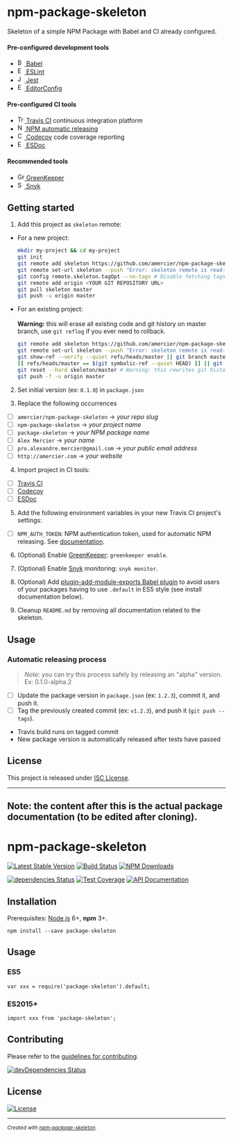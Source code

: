 npm-package-skeleton
====================

Skeleton of a simple NPM Package with Babel and CI already configured.

#### Pre-configured development tools

- [<img alt="Babel" src="https://babeljs.io/img/favicon.png" height="16"> Babel](https://babeljs.io/)
- [<img alt="ESLint" src="http://eslint.org/img/favicon.512x512.png" height="16"> ESLint](http://eslint.org/)
- [<img alt="Jest" src="http://jestjs.io/img/favicon/favicon.ico" height="16"> Jest](http://jestjs.io/)
- [<img alt="EditorConfig" src="http://editorconfig.org/favicon.ico" height="16"> EditorConfig](http://editorconfig.org/)

#### Pre-configured CI tools

- [<img alt="Travis CI" src="https://cdn.travis-ci.org/images/favicon-076a22660830dc325cc8ed70e7146a59.png" height="16"> Travis CI](https://travis-ci.org/) continuous integration platform
- [<img alt="NPM" src="https://static.npmjs.com/da3ab40fb0861d15c83854c29f5f2962.png" height="16"> NPM automatic releasing](https://docs.travis-ci.com/user/deployment/npm)
- [<img alt="Codecov" src="https://d234q63orb21db.cloudfront.net/685e381330164f79197bc0e7f75035c6f1b9d7d0/media/images/favicon.png" height="16"> Codecov](https://codecov.io/) code coverage reporting
- [<img alt="ESDoc" src="https://esdoc.org/favicon.ico" height="16"> ESDoc](https://esdoc.org/)

#### Recommended tools

- [<img alt="GreenKeeper" src="http://greenkeeper.io/favicon-16x16.png" height="16"> GreenKeeper](http://greenkeeper.io/)
- [<img alt="Snyk" src="https://res.cloudinary.com/snyk/image/upload/favicon/favicon.ico" height="16"> Snyk](https://snyk.io/)

## Getting started

1. Add this project as `skeleton` remote:
  - For a new project:
    ```sh
    mkdir my-project && cd my-project
    git init
    git remote add skeleton https://github.com/amercier/npm-package-skeleton.git
    git remote set-url skeleton --push "Error: skeleton remote is read-only" # Disable pushing on skeleton
    git config remote.skeleton.tagOpt --no-tags # Disable fetching tags on skeleton
    git remote add origin <YOUR GIT REPOSITORY URL>
    git pull skeleton master
    git push -u origin master
    ```
  - For an existing project:<br>
    <br>
    **Warning:** this will erase all existing code and git
    history on master branch, use `git reflog` if you ever need to rollback.
    ```sh
    git remote add skeleton https://github.com/amercier/npm-package-skeleton.git
    git remote set-url skeleton --push "Error: skeleton remote is read-only"
    git show-ref --verify --quiet refs/heads/master || git branch master # Create master branch if needed
    [[ refs/heads/master == $(git symbolic-ref --quiet HEAD) ]] || git checkout master # Switch to master branch
    git reset --hard skeleton/master # Warning: this rewrites git history
    git push -f -u origin master
    ```

2. Set initial version (ex: `0.1.0`) in `package.json`

3. Replace the following occurrences
  - [ ] `amercier/npm-package-skeleton` → *your repo slug*
  - [ ] `npm-package-skeleton` → *your project name*
  - [ ] `package-skeleton` → *your NPM package name*
  - [ ] `Alex Mercier` → *your name*
  - [ ] `pro.alexandre.mercier@gmail.com` → *your public email address*
  - [ ] `http://amercier.com` → *your website*

4. Import project in CI tools:
  - [ ] [Travis CI](https://travis-ci.org/)
  - [ ] [Codecov](https://codecov.io/)
  - [ ] [ESDoc](https://doc.esdoc.org/-/generate.html)

5. Add the following environment variables in your new Travis CI project's settings:
  - [ ] `NPM_AUTH_TOKEN`: NPM authentication token, used for automatic NPM releasing. See [documentation](https://docs.travis-ci.com/user/deployment/npm).

6. (Optional) Enable [GreenKeeper](http://greenkeeper.io/): `greenkeeper enable`.

7. (Optional) Enable [Snyk](https://snyk.io/) monitoring: `snyk monitor`.

8. (Optional) Add [plugin-add-module-exports Babel plugin](https://www.npmjs.com/package/babel-plugin-add-module-exports) to avoid users of your packages having to use `.default` in ES5 style (see install documentation below).

9. Cleanup `README.md` by removing all documentation related to the skeleton.

## Usage

### Automatic releasing process

> *Note:* you can try this process safely by releasing an "alpha" version. Ex: 0.1.0-alpha.2

- [ ] Update the package version in `package.json` (ex: `1.2.3`), commit it, and push it.
- [ ] Tag the previously created commit (ex: `v1.2.3`), and push it (`git push --tags`).
- Travis build runs on tagged commit
- New package version is automatically released after tests have passed

License
-------

This project is released under [ISC License](LICENSE.md).

---
## **Note:** the content after this is the actual package documentation (to be edited after cloning).

npm-package-skeleton
====================

[![Latest Stable Version](https://img.shields.io/npm/v/package-skeleton.svg)](https://www.npmjs.com/package/package-skeleton)
[![Build Status](https://img.shields.io/travis/amercier/npm-package-skeleton/master.svg)](https://travis-ci.org/amercier/npm-package-skeleton)
[![NPM Downloads](https://img.shields.io/npm/dm/package-skeleton.svg)](https://www.npmjs.com/package/package-skeleton)

[![dependencies Status](https://david-dm.org/amercier/npm-package-skeleton/status.svg)](https://david-dm.org/amercier/npm-package-skeleton)
[![Test Coverage](https://img.shields.io/codecov/c/github/amercier/npm-package-skeleton/master.svg)](https://codecov.io/github/amercier/npm-package-skeleton?branch=master)
[![API Documentation](https://doc.esdoc.org/github.com/amercier/npm-package-skeleton/badge.svg)](https://doc.esdoc.org/github.com/amercier/npm-package-skeleton/)

Installation
------------

Prerequisites: [Node.js](https://nodejs.org/) 6+, **npm** 3+.

    npm install --save package-skeleton

Usage
-----

### ES5

    var xxx = require('package-skeleton').default;

### ES2015+

    import xxx from 'package-skeleton';

Contributing
------------

Please refer to the [guidelines for contributing](./CONTRIBUTING.md).

[![devDependencies Status](https://david-dm.org/amercier/npm-package-skeleton/dev-status.svg)](https://david-dm.org/amercier/npm-package-skeleton?type=dev)

License
-------

[![License](https://img.shields.io/npm/l/package-skeleton.svg)](LICENSE.md)

---
<sup>_Created with [npm-p&#97;ckage-skeleton](https://github.com/&#97;mercier/npm-p&#97;ckage-skeleton)._</sup>
